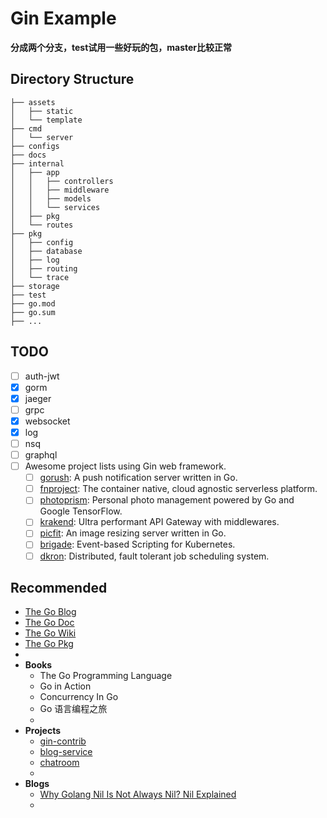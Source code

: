 # Gin Example



**分成两个分支，test试用一些好玩的包，master比较正常**



## Directory Structure

```text
├── assets
│   ├── static
│   └── template
├── cmd
│   └── server
├── configs
├── docs
├── internal
│   ├── app
│   │   ├── controllers
│   │   ├── middleware
│   │   ├── models
│   │   └── services
│   ├── pkg
│   └── routes
├── pkg
│   ├── config
│   ├── database
│   ├── log
│   ├── routing
│   └── trace 
├── storage
├── test
├── go.mod
├── go.sum
├── ...
```

## TODO

- [ ] auth-jwt
- [x] gorm
- [x] jaeger
- [ ] grpc
- [x] websocket
- [x] log
- [ ] nsq
- [ ] graphql
- [ ] Awesome project lists using Gin web framework.
    - [ ] [gorush](https://github.com/appleboy/gorush): A push notification server written in Go.
    - [ ] [fnproject](https://github.com/fnproject/fn): The container native, cloud agnostic serverless platform.
    - [ ] [photoprism](https://github.com/photoprism/photoprism): Personal photo management powered by Go and Google
      TensorFlow.
    - [ ] [krakend](https://github.com/devopsfaith/krakend): Ultra performant API Gateway with middlewares.
    - [ ] [picfit](https://github.com/thoas/picfit): An image resizing server written in Go.
    - [ ] [brigade](https://github.com/brigadecore/brigade): Event-based Scripting for Kubernetes.
    - [ ] [dkron](https://github.com/distribworks/dkron): Distributed, fault tolerant job scheduling system.

## Recommended

- [The Go Blog](https://blog.golang.org/index)
- [The Go Doc](https://golang.org/doc/)
- [The Go Wiki](https://github.com/golang/go/wiki)
- [The Go Pkg](https://pkg.go.dev/)
-
- **Books**
    - The Go Programming Language
    - Go in Action
    - Concurrency In Go
    - Go 语言编程之旅
    -
- **Projects**
    - [gin-contrib](https://github.com/gin-contrib)
    - [blog-service](https://github.com/go-programming-tour-book/blog-service)
    - [chatroom](https://github.com/polaris1119/chatroom)
    -
- **Blogs**
    - [Why Golang Nil Is Not Always Nil? Nil Explained](https://codefibershq.com/blog/golang-why-nil-is-not-always-nil)
    -
